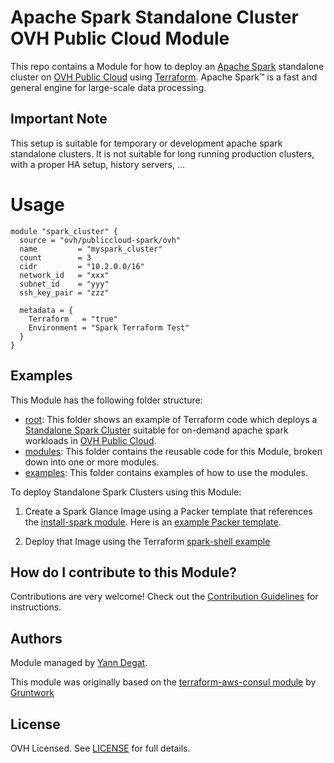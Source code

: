 # Apache Spark Standalone Cluster OVH Public Cloud Module

This repo contains a Module for how to deploy an [Apache Spark](https://spark.apache.org/) standalone cluster on [OVH Public Cloud](https://ovhcloud.com/) using [Terraform](https://www.terraform.io/). Apache Spark™ is a fast and general engine for large-scale data processing.

## Important Note

This setup is suitable for temporary or development apache spark standalone clusters. It is not suitable for long running production clusters, with a proper HA setup, history servers, ... 

# Usage


```hcl
module "spark_cluster" {
  source = "ovh/publiccloud-spark/ovh"
  name         = "myspark_cluster"
  count        = 3
  cidr         = "10.2.0.0/16"
  network_id   = "xxx"
  subnet_id    = "yyy"
  ssh_key_pair = "zzz"

  metadata = {
    Terraform   = "true"
    Environment = "Spark Terraform Test"
  }
}
```

## Examples

This Module has the following folder structure:

* [root](https://github.com/ovh/terraform-ovh-publiccloud-spark/tree/master): This folder shows an example of Terraform code which deploys a [Standalone Spark Cluster](https://spark.apache.org/docs/latest/spark-standalone.html#installing-spark-standalone-to-a-cluster) suitable for on-demand apache spark workloads in [OVH Public Cloud](https://ovhcloud.com/).
* [modules](https://github.com/ovh/terraform-ovh-publiccloud-spark/tree/master/modules): This folder contains the reusable code for this Module, broken down into one or more modules.
* [examples](https://github.com/ovh/terraform-ovh-publiccloud-spark/tree/master/examples): This folder contains examples of how to use the modules.

To deploy Standalone Spark Clusters using this Module:

1. Create a Spark Glance Image using a Packer template that references the [install-spark module](https://github.com/ovh/terraform-ovh-publiccloud-spark/tree/master/modules/install-spark).
   Here is an [example Packer template](https://github.com/ovh/terraform-ovh-publiccloud-spark/tree/master/examples/spark-glance-image#quick-start). 
      
1. Deploy that Image using the Terraform [spark-shell example](https://github.com/ovh/terraform-ovh-publiccloud-spark/tree/master/examples/spark-shell) 

## How do I contribute to this Module?

Contributions are very welcome! Check out the [Contribution Guidelines](https://github.com/ovh/terraform-ovh-publiccloud-spark/tree/master/CONTRIBUTING.md) for instructions.

## Authors

Module managed by [Yann Degat](https://github.com/yanndegat).

This module was originally based on the [terraform-aws-consul module](https://github.com/hashicorp/terraform-aws-consul/) by [Gruntwork](https://gruntowrk.io)

## License

OVH Licensed. See [LICENSE](https://github.com/ovh/terraform-ovh-publiccloud-spark/tree/master/LICENSE) for full details.
